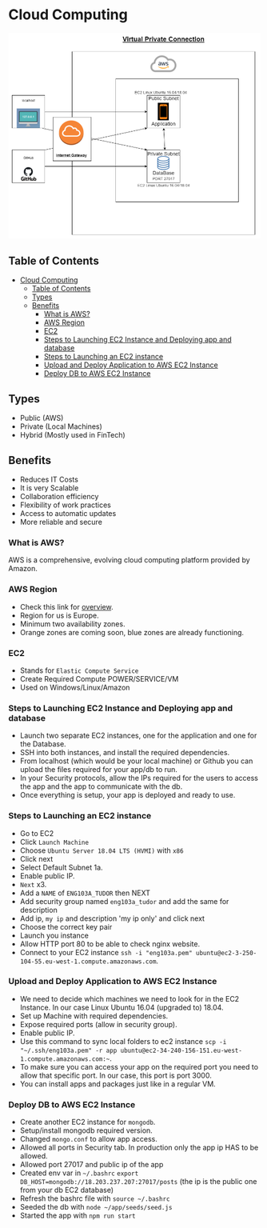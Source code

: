 # Cloud Computing

![aws-ec2-diagram](./public/assets/img/aws-diagram.png)

## Table of Contents

- [Cloud Computing](#cloud-computing)
  - [Table of Contents](#table-of-contents)
  - [Types](#types)
  - [Benefits](#benefits)
    - [What is AWS?](#what-is-aws)
    - [AWS Region](#aws-region)
    - [EC2](#ec2)
    - [Steps to Launching EC2 Instance and Deploying app and database](#steps-to-launching-ec2-instance-and-deploying-app-and-database)
    - [Steps to Launching an EC2 instance](#steps-to-launching-an-ec2-instance)
    - [Upload and Deploy Application to AWS EC2 Instance](#upload-and-deploy-application-to-aws-ec2-instance)
    - [Deploy DB to AWS EC2 Instance](#deploy-db-to-aws-ec2-instance)

## Types

- Public (AWS)
- Private (Local Machines)
- Hybrid (Mostly used in FinTech)

## Benefits

- Reduces IT Costs
- It is very Scalable
- Collaboration efficiency
- Flexibility of work practices
- Access to automatic updates
- More reliable and secure

### What is AWS?

AWS is a comprehensive, evolving cloud computing platform provided by Amazon.

### AWS Region

- Check this link for [overview](https://aws.amazon.com/about-aws/global-infrastructure/?p=ngi&loc=1).
- Region for us is Europe.
- Minimum two availability zones.
- Orange zones are coming soon, blue zones are already functioning.

### EC2

- Stands for `Elastic Compute Service`
- Create Required Compute POWER/SERVICE/VM
- Used on Windows/Linux/Amazon

### Steps to Launching EC2 Instance and Deploying app and database

- Launch two separate EC2 instances, one for the application and one for the Database.
- SSH into both instances, and install the required dependencies.
- From localhost (which would be your local machine) or Github you can upload the files required for your app/db to run.
- In your Security protocols, allow the IPs required for the users to access the app and the app to communicate with the db.
- Once everything is setup, your app is deployed and ready to use.

### Steps to Launching an EC2 instance

- Go to EC2
- Click `Launch Machine`
- Choose `Ubuntu Server 18.04 LTS (HVMI)` with `x86`
- Click next
- Select Default Subnet 1a.
- Enable public IP.
- `Next` x3.
- Add a `NAME` of `ENG103A_TUDOR` then NEXT
- Add security group named `eng103a_tudor` and add the same for description
- Add ip, `my ip` and description 'my ip only' and click next
- Choose the correct key pair
- Launch you instance
- Allow HTTP port 80 to be able to check nginx website.
- Connect to your EC2 instance `ssh -i "eng103a.pem" ubuntu@ec2-3-250-104-55.eu-west-1.compute.amazonaws.com`.

### Upload and Deploy Application to AWS EC2 Instance

- We need to decide which machines we need to look for in the EC2 Instance. In our case Linux Ubuntu 16.04 (upgraded to) 18.04.
- Set up Machine with required dependencies.
- Expose required ports (allow in security group).
- Enable public IP.
- Use this command to sync local folders to ec2 instance `scp -i "~/.ssh/eng103a.pem" -r app ubuntu@ec2-34-240-156-151.eu-west-1.compute.amazonaws.com:~`.
- To make sure you can access your app on the required port you need to allow that specific port. In our case, this port is port 3000.
- You can install apps and packages just like in a regular VM.

### Deploy DB to AWS EC2 Instance

- Create another EC2 instance for `mongodb`.
- Setup/install mongodb required version.
- Changed `mongo.conf` to allow app access.
- Allowed all ports in Security tab. In production only the app ip HAS to be allowed.
- Allowed port 27017 and public ip of the app
- Created env var in `~/.bashrc` `export DB_HOST=mongodb://18.203.237.207:27017/posts` (the ip is the public one from your db EC2 database)
- Refresh the bashrc file with `source ~/.bashrc`
- Seeded the db with `node ~/app/seeds/seed.js`
- Started the app with `npm run start`

